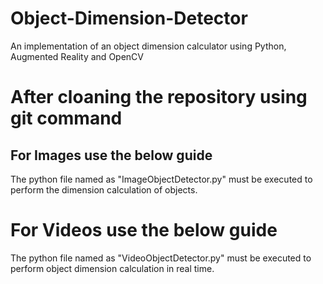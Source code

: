 # Object-Dimension-Detector
An implementation of an object dimension calculator using Python, Augmented Reality and OpenCV

# After cloaning the repository using git command
## For Images use the below guide
The python file named as "ImageObjectDetector.py" must be executed to perform the dimension calculation of objects.

# For Videos use the below guide
The python file named as "VideoObjectDetector.py" must be executed to perform object dimension calculation in real time.
